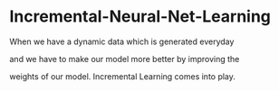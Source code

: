 # Incremental-Neural-Net-Learning

When we have a dynamic data which is generated everyday 

and we have to make our model more better by improving the

weights of our model. Incremental Learning comes into play.
